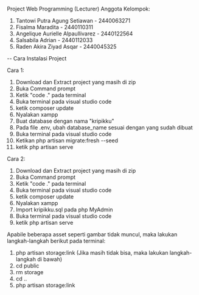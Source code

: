 Project Web Programming (Lecturer)
Anggota Kelompok:
1. Tantowi Putra Agung Setiawan - 2440063271
2. Fisalma Maradita - 2440110311
3. Angelique Aurielle Alpaullivarez - 2440122564
4. Salsabila Adrian - 2440112033 
5. Raden Akira Ziyad Asqar - 2440045325 

-- Cara Instalasi Project

Cara 1: 
1. Download dan Extract project yang masih di zip
2. Buka Command prompt
3. Ketik "code ." pada terminal
4. Buka terminal pada visual studio code
5. ketik composer update
6. Nyalakan xampp
7. Buat database dengan nama "kripikku"
8. Pada file .env, ubah database_name sesuai dengan yang sudah dibuat
9. Buka terminal pada visual studio code 
10. Ketikan php artisan migrate:fresh --seed 
11. ketik php artisan serve

Cara 2: 
1. Download dan Extract project yang masih di zip
2. Buka Command prompt
3. Ketik "code ." pada terminal
4. Buka terminal pada visual studio code
5. ketik composer update
6. Nyalakan xampp
7. Import kripikku.sql pada php MyAdmin
8. Buka terminal pada visual studio code 
9. ketik php artisan serve

Apabile beberapa asset seperti gambar tidak muncul, maka lakukan langkah-langkah berikut pada terminal:
1. php artisan storage:link (Jika masih tidak bisa, maka lakukan langkah-langkah di bawah)
2. cd public
3. rm storage
4. cd ..
5. php artisan storage:link
